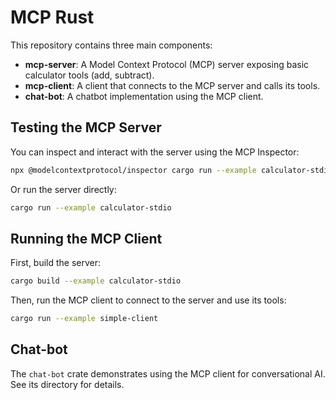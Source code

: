 # MCP Rust

This repository contains three main components:

- **mcp-server**: A Model Context Protocol (MCP) server exposing basic calculator tools (add, subtract).
- **mcp-client**: A client that connects to the MCP server and calls its tools.
- **chat-bot**: A chatbot implementation using the MCP client.

## Testing the MCP Server

You can inspect and interact with the server using the MCP Inspector:

```sh
npx @modelcontextprotocol/inspector cargo run --example calculator-stdio
```

Or run the server directly:

```sh
cargo run --example calculator-stdio
```

## Running the MCP Client

First, build the server:

```sh
cargo build --example calculator-stdio
```
Then, run the MCP client to connect to the server and use its tools:

```sh
cargo run --example simple-client
```

## Chat-bot

The `chat-bot` crate demonstrates using the MCP client for conversational AI. See its directory for details.